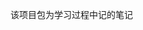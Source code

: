 该项目包为学习过程中记的笔记

<!---
yangzihang1/yangzihang1 is a ✨ special ✨ repository because its `README.md` (this file) appears on your GitHub profile.
You can click the Preview link to take a look at your changes.
--->

